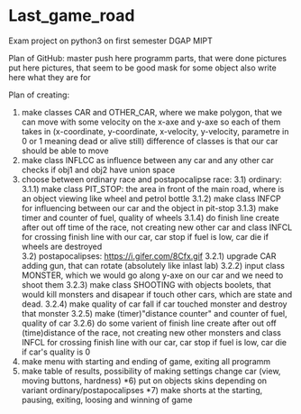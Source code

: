 # Last_game_road
Exam project on python3 on first semester DGAP MIPT

Plan of GitHub:
  master 
      push here programm parts, that were done
  pictures
      put here pictures, that seem to be good mask for some object
      also write here what they are for
      
Plan of creating:
  1) make classes CAR and OTHER_CAR, where we make polygon, that we can move with some velocity on the x-axe and y-axe
    so each of them takes in (x-coordinate, y-coordinate, x-velocity, y-velocity, parametre in 0 or 1 meaning dead or alive still)
    difference of classes is that our car should be able to move 
  2) make class INFLCC as influence between any car and any other car
    checks if obj1 and obj2 have union space
  3) choose between ordinary race and postapocalipse race:
      3.1) ordinary:
        3.1.1) make class PIT_STOP: the area in front of the main road, where is an object viewing like wheel and petrol bottle
        3.1.2) make class INFCP for influencing between our car and the object in pit-stop
        3.1.3) make timer and counter of fuel, quality of wheels
        3.1.4) do finish line create after out off time of the race, not creating new other car and class INFCL for crossing finish line  with our car, car stop if fuel is low, car die if wheels are destroyed                  
      3.2) postapocalipses: https://i.gifer.com/8Cfx.gif
        3.2.1) upgrade CAR adding gun, that can rotate (absolutely like inlast lab)
        3.2.2) input class MONSTER, which we would go along y-axe on our car and we need to shoot them
        3.2.3) make class SHOOTING with objects boolets, that would kill monsters and disapear if touch other cars, which are state and dead.
        3.2.4) make quality of car fall if car touched monster and destroy that monster
        3.2.5) make (timer)"distance counter" and counter of fuel, quality of car
        3.2.6) do some varient of finish line create after out off (time)distance of the race, not creating new other monsters and class INFCL for crossing finish line with our car, car stop if fuel is low, car die if car's quality is 0       
  4) make menu with starting and ending of game, exiting all programm
  5) make table of results, possibility of making settings change car (view, moving buttons, hardness)
  *6) put on objects skins depending on variant ordinary/postapocalipses
  *7) make shorts at the starting, pausing, exiting, loosing and winning of game
